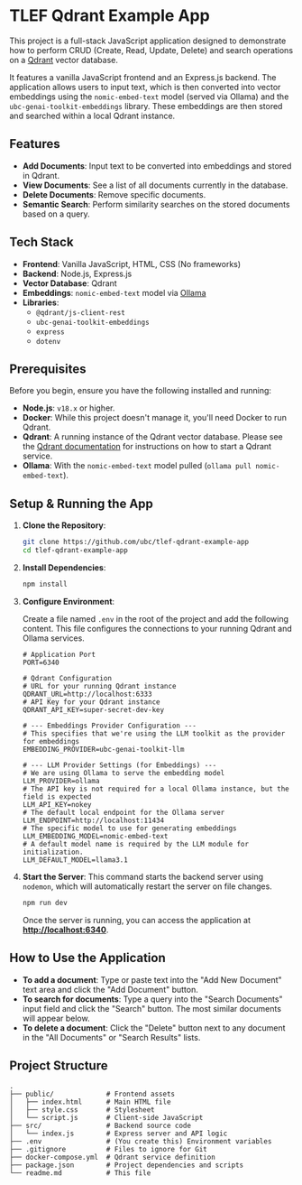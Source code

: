 # TLEF Qdrant Example App

This project is a full-stack JavaScript application designed to demonstrate how to perform CRUD (Create, Read, Update, Delete) and search operations on a [Qdrant](https://qdrant.tech/) vector database.

It features a vanilla JavaScript frontend and an Express.js backend. The application allows users to input text, which is then converted into vector embeddings using the `nomic-embed-text` model (served via Ollama) and the `ubc-genai-toolkit-embeddings` library. These embeddings are then stored and searched within a local Qdrant instance.

## Features

-   **Add Documents**: Input text to be converted into embeddings and stored in Qdrant.
-   **View Documents**: See a list of all documents currently in the database.
-   **Delete Documents**: Remove specific documents.
-   **Semantic Search**: Perform similarity searches on the stored documents based on a query.

## Tech Stack

-   **Frontend**: Vanilla JavaScript, HTML, CSS (No frameworks)
-   **Backend**: Node.js, Express.js
-   **Vector Database**: Qdrant
-   **Embeddings**: `nomic-embed-text` model via [Ollama](https://ollama.com/)
-   **Libraries**:
    -   `@qdrant/js-client-rest`
    -   `ubc-genai-toolkit-embeddings`
    -   `express`
    -   `dotenv`

## Prerequisites

Before you begin, ensure you have the following installed and running:

-   **Node.js**: `v18.x` or higher.
-   **Docker**: While this project doesn't manage it, you'll need Docker to run Qdrant.
-   **Qdrant**: A running instance of the Qdrant vector database. Please see the [Qdrant documentation](https://qdrant.tech/documentation/guides/installation/) for instructions on how to start a Qdrant service.
-   **Ollama**: With the `nomic-embed-text` model pulled (`ollama pull nomic-embed-text`).

## Setup & Running the App

1.  **Clone the Repository**:

    ```bash
    git clone https://github.com/ubc/tlef-qdrant-example-app
    cd tlef-qdrant-example-app
    ```

2.  **Install Dependencies**:

    ```bash
    npm install
    ```

3.  **Configure Environment**:

    Create a file named `.env` in the root of the project and add the following content. This file configures the connections to your running Qdrant and Ollama services.

    ```env
    # Application Port
    PORT=6340

    # Qdrant Configuration
    # URL for your running Qdrant instance
    QDRANT_URL=http://localhost:6333
    # API Key for your Qdrant instance
    QDRANT_API_KEY=super-secret-dev-key

    # --- Embeddings Provider Configuration ---
    # This specifies that we're using the LLM toolkit as the provider for embeddings
    EMBEDDING_PROVIDER=ubc-genai-toolkit-llm

    # --- LLM Provider Settings (for Embeddings) ---
    # We are using Ollama to serve the embedding model
    LLM_PROVIDER=ollama
    # The API key is not required for a local Ollama instance, but the field is expected
    LLM_API_KEY=nokey
    # The default local endpoint for the Ollama server
    LLM_ENDPOINT=http://localhost:11434
    # The specific model to use for generating embeddings
    LLM_EMBEDDING_MODEL=nomic-embed-text
    # A default model name is required by the LLM module for initialization.
    LLM_DEFAULT_MODEL=llama3.1
    ```

4.  **Start the Server**:
    This command starts the backend server using `nodemon`, which will automatically restart the server on file changes.

    ```bash
    npm run dev
    ```

    Once the server is running, you can access the application at **[http://localhost:6340](http://localhost:6340)**.

## How to Use the Application

-   **To add a document**: Type or paste text into the "Add New Document" text area and click the "Add Document" button.
-   **To search for documents**: Type a query into the "Search Documents" input field and click the "Search" button. The most similar documents will appear below.
-   **To delete a document**: Click the "Delete" button next to any document in the "All Documents" or "Search Results" lists.

## Project Structure

```
.
├── public/             # Frontend assets
│   ├── index.html      # Main HTML file
│   ├── style.css       # Stylesheet
│   └── script.js       # Client-side JavaScript
├── src/                # Backend source code
│   └── index.js        # Express server and API logic
├── .env                # (You create this) Environment variables
├── .gitignore          # Files to ignore for Git
├── docker-compose.yml  # Qdrant service definition
├── package.json        # Project dependencies and scripts
└── readme.md           # This file
```
